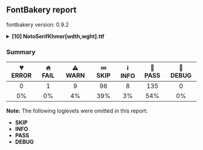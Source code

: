 ## FontBakery report

fontbakery version: 0.9.2

<details><summary><b>[10] NotoSerifKhmer[wdth,wght].ttf</b></summary><div><details><summary>🔥 <b>FAIL:</b> Noto fonts must have an ARTICLE.en_us.html file (<a href="https://font-bakery.readthedocs.io/en/stable/fontbakery/profiles/googlefonts.html#com.google.fonts/check/description/noto_has_article">com.google.fonts/check/description/noto_has_article</a>)</summary><div>


* 🔥 **FAIL** This is a Noto font but it lacks an ARTICLE.en_us.html file [code: missing-article]
</div></details><details><summary>⚠ <b>WARN:</b> Check for codepoints not covered by METADATA subsets. (<a href="https://font-bakery.readthedocs.io/en/stable/fontbakery/profiles/googlefonts.html#com.google.fonts/check/metadata/unreachable_subsetting">com.google.fonts/check/metadata/unreachable_subsetting</a>)</summary><div>


* ⚠ **WARN** The following codepoints supported by the font are not covered by
    any subsets defined in the font's metadata file, and will never
    be served. You can solve this by either manually adding additional
    subset declarations to METADATA.pb, or by editing the glyphset
    definitions.

 * U+02C7 CARON: try adding one of: tifinagh, canadian-aboriginal, yi
 * U+02C9 MODIFIER LETTER MACRON: not included in any glyphset definition
 * U+02D8 BREVE: try adding one of: canadian-aboriginal, yi
 * U+02D9 DOT ABOVE: try adding one of: canadian-aboriginal, yi
 * U+02DB OGONEK: try adding one of: canadian-aboriginal, yi
 * U+02DD DOUBLE ACUTE ACCENT: not included in any glyphset definition
 * U+0302 COMBINING CIRCUMFLEX ACCENT: try adding one of: tifinagh, cherokee, coptic, math
 * U+0306 COMBINING BREVE: try adding one of: tifinagh, old-permic
 * U+0307 COMBINING DOT ABOVE: try adding one of: tai-le, malayalam, old-permic, tifinagh, canadian-aboriginal, syriac, coptic, math
 * U+030A COMBINING RING ABOVE: try adding syriac
 * U+030B COMBINING DOUBLE ACUTE ACCENT: try adding one of: osage, cherokee
 * U+030C COMBINING CARON: try adding one of: cherokee, tai-le
 * U+0312 COMBINING TURNED COMMA ABOVE: not included in any glyphset definition
 * U+0326 COMBINING COMMA BELOW: not included in any glyphset definition
 * U+0327 COMBINING CEDILLA: not included in any glyphset definition
 * U+0328 COMBINING OGONEK: not included in any glyphset definition
 * U+200D ZERO WIDTH JOINER: try adding one of: tai-viet, saurashtra, buhid, grantha, old-hungarian, warang-citi, brahmi, thai, myanmar, meetei-mayek, syriac, hanifi-rohingya, thaana, tibetan, dogra, mongolian, javanese, lepcha, kannada, sundanese, new-tai-lue, rejang, tamil, telugu, khojki, siddham, chakma, gujarati, modi, nko, tifinagh, oriya, mandaic, sinhala, yi, batak, devanagari, gurmukhi, duployan, hanunoo, manichaean, limbu, phags-pa, psalter-pahlavi, gunjala-gondi, newa, tai-tham, kharoshthi, tirhuta, buginese, sharada, tai-le, kaithi, pahawh-hmong, syloti-nagri, tagalog, avestan, bengali, balinese, kayah-li, mahajani, malayalam, tagbanwa, takri, khudawadi, cham
 * U+2010 HYPHEN: try adding one of: kaithi, sundanese, syloti-nagri, yi, lisu, sora-sompeng, kayah-li, kharoshthi, coptic, cham

Or you can add the above codepoints to one of the subsets supported by the font: `khmer`, `latin`, `latin-ext` [code: unreachable-subsetting]
</div></details><details><summary>⚠ <b>WARN:</b> Are there caret positions declared for every ligature? (<a href="https://font-bakery.readthedocs.io/en/stable/fontbakery/profiles/googlefonts.html#com.google.fonts/check/ligature_carets">com.google.fonts/check/ligature_carets</a>)</summary><div>


* ⚠ **WARN** This font lacks caret position values for ligature glyphs on its GDEF table. [code: lacks-caret-pos]
</div></details><details><summary>⚠ <b>WARN:</b> Is there kerning info for non-ligated sequences? (<a href="https://font-bakery.readthedocs.io/en/stable/fontbakery/profiles/googlefonts.html#com.google.fonts/check/kerning_for_non_ligated_sequences">com.google.fonts/check/kerning_for_non_ligated_sequences</a>)</summary><div>


* ⚠ **WARN** GPOS table lacks kerning info for the following non-ligated sequences:

	- uni1780 + uni17B6

	- uni17B6 + uni17C5.right

	- uni1781 + uni17B6

	- uni1782 + uni17B6

	- uni1783 + uni17B6

	- uni1784 + uni17B6

	- uni1785 + uni17B6

	- uni1786 + uni17B6

	- uni1787 + uni17B6

	- uni1788 + uni17B6

	- uni1789 + uni17B6

	- uni1789.a + uni17B6

	- uni178A + uni17B6

	- uni178B + uni17B6

	- uni178C + uni17B6

	- uni178D + uni17B6

	- uni178E + uni17B6

	- uni178F + uni17B6

	- uni1790 + uni17B6

	- uni1791 + uni17B6

	- uni1792 + uni17B6

	- uni1793 + uni17B6

	- uni1794.a + uni17B6

	- uni1794.a2 + uni17B6

	- uni1795 + uni17B6

	- uni1796 + uni17B6

	- uni1797 + uni17B6

	- uni1798 + uni17B6

	- uni1799 + uni17B6

	- uni179A + uni17B6

	- uni179B + uni17B6

	- uni179C + uni17B6

	- uni179D + uni17B6

	- uni179E + uni17B6

	- uni179F + uni17B6

	- uni17A0 + uni17B6

	- uni17A1 + uni17B6

	- uni17A2 + uni17B6

	- uni17D21783 + uni17B6

	- uni17D21783.low + uni17B6

	- uni17D21788 + uni17B6

	- uni17D21788.low + uni17B6

	- uni17D2178D + uni17B6

	- uni17D2178D.low + uni17B6

	- uni17D21794 + uni17B6

	- uni17D21794.low + uni17B6

	- uni17D21799 + uni17B6

	- uni17D21799.low + uni17B6

	- uni17D2179E + uni17B6

	- uni17D2179E.low + uni17B6

	- uni17D2179F + uni17B6

	- uni17D2179F.low + uni17B6 [code: lacks-kern-info]
</div></details><details><summary>⚠ <b>WARN:</b> Ensure fonts have ScriptLangTags declared on the 'meta' table. (<a href="https://font-bakery.readthedocs.io/en/stable/fontbakery/profiles/googlefonts.html#com.google.fonts/check/meta/script_lang_tags">com.google.fonts/check/meta/script_lang_tags</a>)</summary><div>


* ⚠ **WARN** This font file does not have a 'meta' table. [code: lacks-meta-table]
</div></details><details><summary>⚠ <b>WARN:</b> Does the font contain a soft hyphen? (<a href="https://font-bakery.readthedocs.io/en/stable/fontbakery/profiles/universal.html#com.google.fonts/check/soft_hyphen">com.google.fonts/check/soft_hyphen</a>)</summary><div>


* ⚠ **WARN** This font has a 'Soft Hyphen' character. [code: softhyphen]
</div></details><details><summary>⚠ <b>WARN:</b> Check math signs have the same width. (<a href="https://font-bakery.readthedocs.io/en/stable/fontbakery/profiles/universal.html#com.google.fonts/check/math_signs_width">com.google.fonts/check/math_signs_width</a>)</summary><div>


* ⚠ **WARN** The most common width is 559 among a set of 6 math glyphs.
The following math glyphs have a different width, though:

Width = 310:
minus
 [code: width-outliers]
</div></details><details><summary>⚠ <b>WARN:</b> Check GDEF mark glyph class doesn't have characters that are not marks. (<a href="https://font-bakery.readthedocs.io/en/stable/fontbakery/profiles/gdef.html#com.google.fonts/check/gdef_non_mark_chars">com.google.fonts/check/gdef_non_mark_chars</a>)</summary><div>


* ⚠ **WARN** The following non-mark characters should not be in the GDEF mark glyph class:
	 U+17BE [code: non-mark-chars]
</div></details><details><summary>⚠ <b>WARN:</b> Are there any misaligned on-curve points? (<a href="https://font-bakery.readthedocs.io/en/stable/fontbakery/profiles/<Section: Outline Correctness Checks>.html#com.google.fonts/check/outline_alignment_miss">com.google.fonts/check/outline_alignment_miss</a>)</summary><div>


* ⚠ **WARN** The following glyphs have on-curve points which have potentially incorrect y coordinates:

	* parenleft (U+0028): X=314.0,Y=715.0 (should be at cap-height 714?)

	* parenright (U+0029): X=32.0,Y=715.0 (should be at cap-height 714?)

	* comma (U+002C): X=114.0,Y=1.0 (should be at baseline 0?)

	* three (U+0033): X=334.5,Y=1.0 (should be at baseline 0?)

	* five (U+0035): X=328.0,Y=0.5 (should be at baseline 0?)

	* nine (U+0039): X=139.0,Y=2.0 (should be at baseline 0?)

	* semicolon (U+003B): X=132.0,Y=1.0 (should be at baseline 0?)

	* C (U+0043): X=457.5,Y=0.5 (should be at baseline 0?)

	* G (U+0047): X=519.0,Y=1.5 (should be at baseline 0?)

	* bracketleft (U+005B): X=239.0,Y=713.0 (should be at cap-height 714?)

	* bracketright (U+005D): X=121.5,Y=713.0 (should be at cap-height 714?)

	* a (U+0061): X=182.0,Y=536.5 (should be at x-height 536?)

	* b (U+0062): X=66.5,Y=713.5 (should be at cap-height 714?)

	* c (U+0063): X=360.0,Y=535.0 (should be at x-height 536?)

	* d (U+0064): X=370.5,Y=713.5 (should be at cap-height 714?)

	* f (U+0066): X=331.0,Y=712.5 (should be at cap-height 714?)

	* g (U+0067): X=394.0,Y=536.5 (should be at x-height 536?)

	* g (U+0067): X=161.0,Y=-0.5 (should be at baseline 0?)

	* h (U+0068): X=66.5,Y=713.5 (should be at cap-height 714?)

	* k (U+006B): X=66.5,Y=713.5 (should be at cap-height 714?)

	* l (U+006C): X=66.5,Y=713.5 (should be at cap-height 714?)

	* m (U+006D): X=424.5,Y=537.0 (should be at x-height 536?)

	* q (U+0071): X=412.5,Y=0.5 (should be at baseline 0?)

	* s (U+0073): X=123.0,Y=2.0 (should be at baseline 0?)

	* sterling (U+00A3): X=77.0,Y=1.0 (should be at baseline 0?)

	* sterling (U+00A3): X=457.5,Y=1.5 (should be at baseline 0?)

	* section (U+00A7): X=101.0,Y=2.0 (should be at baseline 0?)

	* ordfeminine (U+00AA): X=126.5,Y=713.0 (should be at cap-height 714?)

	* paragraph (U+00B6): X=522.0,Y=713.0 (should be at cap-height 714?)

	* Ccedilla (U+00C7): X=457.5,Y=0.5 (should be at baseline 0?)

	* Oslash (U+00D8): X=454.5,Y=715.5 (should be at cap-height 714?)

	* Oslash (U+00D8): X=287.0,Y=-1.0 (should be at baseline 0?)

	* germandbls (U+00DF): X=352.5,Y=2.0 (should be at baseline 0?)

	* thorn (U+00FE): X=66.5,Y=713.5 (should be at cap-height 714?)

	* Cacute (U+0106): X=457.5,Y=0.5 (should be at baseline 0?)

	* Cdotaccent (U+010A): X=457.5,Y=0.5 (should be at baseline 0?)

	* Ccaron (U+010C): X=457.5,Y=0.5 (should be at baseline 0?)

	* dcaron (U+010F): X=370.5,Y=713.5 (should be at cap-height 714?)

	* dcroat (U+0111): X=370.5,Y=713.0 (should be at cap-height 714?)

	* Gbreve (U+011E): X=519.0,Y=1.5 (should be at baseline 0?)

	* gbreve (U+011F): X=161.0,Y=-0.5 (should be at baseline 0?)

	* Gdotaccent (U+0120): X=519.0,Y=1.5 (should be at baseline 0?)

	* gdotaccent (U+0121): X=161.0,Y=-0.5 (should be at baseline 0?)

	* uni0122 (U+0122): X=519.0,Y=1.5 (should be at baseline 0?)

	* uni0123 (U+0123): X=161.0,Y=-0.5 (should be at baseline 0?)

	* hbar (U+0127): X=66.5,Y=713.5 (should be at cap-height 714?)

	* uni0137 (U+0137): X=66.5,Y=713.5 (should be at cap-height 714?)

	* lacute (U+013A): X=66.5,Y=713.5 (should be at cap-height 714?)

	* uni013C (U+013C): X=66.5,Y=713.5 (should be at cap-height 714?)

	* lcaron (U+013E): X=66.5,Y=713.5 (should be at cap-height 714?)

	* lslash (U+0142): X=81.5,Y=713.5 (should be at cap-height 714?)

	* sacute (U+015B): X=123.0,Y=2.0 (should be at baseline 0?)

	* scedilla (U+015F): X=123.0,Y=2.0 (should be at baseline 0?)

	* scaron (U+0161): X=123.0,Y=2.0 (should be at baseline 0?)

	* uni0219 (U+0219): X=123.0,Y=2.0 (should be at baseline 0?)

	* uni0312 (U+0312): X=82.0,Y=715.0 (should be at cap-height 714?)

	* uni17B2 (U+17B2): X=461.5,Y=715.5 (should be at cap-height 714?)

	* uni17B9 (U+17B9): X=-168.5,Y=1067.0 (should be at ascender 1069?)

	* uni17C0 (U+17C0): X=1088.0,Y=715.0 (should be at cap-height 714?)

	* uni17C0 (U+17C0): X=1180.0,Y=715.0 (should be at cap-height 714?)

	* uni17CA (U+17CA): X=-221.5,Y=1069.5 (should be at ascender 1069?)

	* uni17CC (U+17CC): X=-473.5,Y=1068.0 (should be at ascender 1069?)

	* uni17E5 (U+17E5): X=531.0,Y=716.0 (should be at cap-height 714?)

	* uni17E6 (U+17E6): X=105.5,Y=715.0 (should be at cap-height 714?)

	* uni17E9 (U+17E9): X=315.0,Y=714.5 (should be at cap-height 714?)

	* uni17F9 (U+17F9): X=401.5,Y=2.0 (should be at baseline 0?)

	* uni19E0 (U+19E0): X=637.0,Y=1.0 (should be at baseline 0?)

	* uni19E0 (U+19E0): X=545.0,Y=1.0 (should be at baseline 0?)

	* uni19E0 (U+19E0): X=545.0,Y=-295.0 (should be at descender -293?)

	* uni19E2 (U+19E2): X=394.5,Y=715.0 (should be at cap-height 714?)

	* uni19E5 (U+19E5): X=635.0,Y=1070.5 (should be at ascender 1069?)

	* uni19E8 (U+19E8): X=657.0,Y=1070.0 (should be at ascender 1069?)

	* uni19EC (U+19EC): X=1094.5,Y=715.0 (should be at cap-height 714?)

	* uni19EF (U+19EF): X=1335.0,Y=1070.5 (should be at ascender 1069?)

	* uni19F0 (U+19F0): X=657.0,Y=1070.0 (should be at ascender 1069?)

	* uni19F0 (U+19F0): X=635.0,Y=1.0 (should be at baseline 0?)

	* uni19F0 (U+19F0): X=543.0,Y=1.0 (should be at baseline 0?)

	* uni19F0 (U+19F0): X=543.0,Y=-295.0 (should be at descender -293?)

	* uni19F4 (U+19F4): X=466.0,Y=-294.5 (should be at descender -293?)

	* uni19F4 (U+19F4): X=600.0,Y=-1.0 (should be at baseline 0?)

	* uni19F5 (U+19F5): X=458.0,Y=-295.0 (should be at descender -293?)

	* uni19F5 (U+19F5): X=550.0,Y=-295.0 (should be at descender -293?)

	* uni19F8 (U+19F8): X=635.0,Y=1.0 (should be at baseline 0?)

	* uni19F8 (U+19F8): X=543.0,Y=1.0 (should be at baseline 0?)

	* uni19F8 (U+19F8): X=543.0,Y=-295.0 (should be at descender -293?)

	* uni19F9 (U+19F9): X=232.0,Y=1.5 (should be at baseline 0?)

	* uni19FE (U+19FE): X=1166.0,Y=-294.5 (should be at descender -293?)

	* uni19FE (U+19FE): X=1300.0,Y=-1.0 (should be at baseline 0?)

	* quoteleft (U+2018): X=220.0,Y=715.0 (should be at cap-height 714?)

	* quotesinglbase (U+201A): X=114.0,Y=1.0 (should be at baseline 0?)

	* quotedblleft (U+201C): X=420.0,Y=715.0 (should be at cap-height 714?)

	* quotedblleft (U+201C): X=220.0,Y=715.0 (should be at cap-height 714?)

	* quotedblbase (U+201E): X=314.0,Y=1.0 (should be at baseline 0?)

	* quotedblbase (U+201E): X=114.0,Y=1.0 (should be at baseline 0?) [code: found-misalignments]
</div></details><details><summary>⚠ <b>WARN:</b> Ensure soft_dotted characters lose their dot when combined with marks that replace the dot. (<a href="https://font-bakery.readthedocs.io/en/stable/fontbakery/profiles/<Section: Shaping Checks>.html#com.google.fonts/check/soft_dotted">com.google.fonts/check/soft_dotted</a>)</summary><div>


* ⚠ **WARN** The dot of soft dotted characters used in orthographies _must_ disappear in the following strings: į̀ į́ į̂ į̃ į̄ į̌

The dot of soft dotted characters _should_ disappear in other cases, for example: į̆ į̇ į̈ į̊ į̋ į̒ į̦̀ į̦́ į̦̂ į̦̃ į̦̄ į̦̆ į̦̇ į̦̈ į̦̊ į̦̋ į̦̌ į̦̒ į̧̀ į̧́

Your font fully covers the following languages that require the soft-dotted feature: Lithuanian (Latn, 2,357,094 speakers). 

Your font does *not* cover the following languages that require the soft-dotted feature: Ebira (Latn, 2,200,000 speakers), Dutch (Latn, 31,709,104 speakers), Lugbara (Latn, 2,200,000 speakers), Aghem (Latn, 38,843 speakers), Belarusian (Cyrl, 10,064,517 speakers), Basaa (Latn, 332,940 speakers), Igbo (Latn, 27,823,640 speakers), Avokaya (Latn, 100,000 speakers), Nateni (Latn, 100,000 speakers), Ukrainian (Cyrl, 29,273,587 speakers), Ma’di (Latn, 584,000 speakers), Navajo (Latn, 166,319 speakers), Kom (Latn, 360,685 speakers), Koonzime (Latn, 40,000 speakers), Dan (Latn, 1,099,244 speakers), Ejagham (Latn, 120,000 speakers). [code: soft-dotted]
</div></details><br></div></details>

### Summary

| 💔 ERROR | 🔥 FAIL | ⚠ WARN | 💤 SKIP | ℹ INFO | 🍞 PASS | 🔎 DEBUG |
|:-----:|:----:|:----:|:----:|:----:|:----:|:----:|
| 0 | 1 | 9 | 96 | 8 | 135 | 0 |
| 0% | 0% | 4% | 39% | 3% | 54% | 0% |

**Note:** The following loglevels were omitted in this report:
* **SKIP**
* **INFO**
* **PASS**
* **DEBUG**
